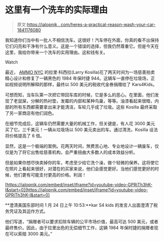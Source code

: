# 这里有一个洗车的实际理由

> 原文:[https://jalopnik . com/heres-a-practical-reason-wash-your-car-1841176080](https://jalopnik.com/heres-a-practical-reason-to-wash-your-car-1841176080)

我知道你们当中有一批人不相信洗车。这很好！汽车停在外面，你真的看不出保持它们闪亮和干净有什么意义。这是一个错误的选择，但我仍然尊重它。但是今天在这里，我给你带来一个洗车的实用理由。这和钱有关。

Watch

最近， [AMMO NYC](https://jalopnik.com/tag/ammo-nyc) 的拉里·科西拉(Larry Kosilla)花了两天时间为一场慈善拍卖精心设计和修复了一辆黑色的 1984 年保时捷 944。这辆车一直停在垃圾场，正如视频说明所解释的那样，最终以 500 美元的税收代金券捐赠给了 Kars4Kids。

可想而知，当车队第一次把它带回车库的时候，它是多么的恶心。在里面，他们发现了老鼠屎，分解的热衬垫，发霉的内部和某种鸟巢，等等。油漆看起来很暗，内部的所有东西都需要拿出来才能清洁，车轮几乎成了垃圾。这些 Kosilla 最终采取了另一家商店有他们润色。

在细节完成后，这辆车仍然需要大量的机械工作，但关键是，有人花 3000 美元买了它。三千美元！一辆从垃圾场以 500 美元卖出的车。通过清洗，Kosilla 设法将价格提高了 6 倍。

显然，这是一个极端的案例。花两天时间，煞费苦心地、专业地设计一辆废车，仅仅是为了将它出售给慈善机构，会严重扭曲大多数人的成本效益分析。

但是如果你想尽快卖掉你的车，考虑至少给它洗个澡，做个轻微的保养。这将使它在照片上看起来很好，对潜在的买家来说，他们会感觉更好。当他们感觉更好的时候，他们更有可能支付更高的价格。利润！

 [https://jalopnik.com/embed/inset/iframe?id=youtube-video-GPRiTh3hK-I&start=0](https://jalopnik.com/embed/inset/iframe?id=youtube-video-GPRiTh3hK-I&start=0) 

**澄清美国东部时间 1 月 24 日上午 10:53:**kar S4 kids 的发言人出面澄清了税务凭证及其运作方式。

他们写道，“捐赠者可以要求扣除车辆的公平市场价值，最高可达 500 美元，或者最终售价。因此，由于拉里出色的无偿细节工作，这辆 1984 年保时捷的捐赠者现在可以索赔 3000 美元。”